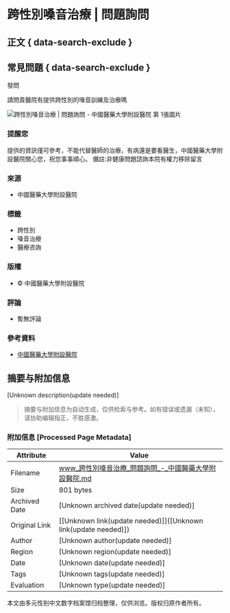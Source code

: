 # 跨性別嗓音治療 | 問題詢問

## 正文 { data-search-exclude }


## 常見問題 { data-search-exclude }

發問

請問貴醫院有提供跨性別的嗓音訓練及治療嗎

![跨性別嗓音治療 | 問題詢問 - 中國醫藥大學附設醫院 第 1張圖片](../../Content/images/qa_dc.png)

### 提醒您

提供的資訊僅可參考，不能代替醫師的治療，有病還是要看醫生，中國醫藥大學附設醫院關心您，祝您事事順心。 備註:非健康問題諮詢本院有權力移除留言

### 來源
- 中國醫藥大學附設醫院

### 標籤
- 跨性別
- 嗓音治療
- 醫療咨詢

### 版權
- © 中國醫藥大學附設醫院

### 評論
- 暫無評論

### 參考資料
- [中國醫藥大學附設醫院](http://www.cmuh.org.tw)
<!-- tcd_original_link https://www.cmuh.cmu.edu.tw/Question/Detail?no=13527 -->


## 摘要与附加信息

<!-- tcd_abstract -->
[Unknown description(update needed)]
<!-- tcd_abstract_end -->

> 摘要与附加信息为自动生成，仅供检索与参考。如有错误或遗漏（未知），请协助编辑指正，不胜感激。

### 附加信息 [Processed Page Metadata]

| Attribute       | Value                                  |
|-----------------|----------------------------------------|
| Filename        | www_跨性別嗓音治療_問題詢問_-_中國醫藥大學附設醫院.md                             |
| Size            | 801 bytes                           |
| Archived Date   | [Unknown archived date(update needed)]                             |
| Original Link   | [[Unknown link(update needed)]]([Unknown link(update needed)])                       |
| Author          | [Unknown author(update needed)]                               |
| Region          | [Unknown region(update needed)]                               |
| Date            | [Unknown date(update needed)]                                 |
| Tags            | [Unknown tags(update needed)]                                 |
| Evaluation            | [Unknown type(update needed)]                                 |
<!-- tcd_table_end -->

本文由多元性别中文数字档案馆归档整理，仅供浏览。版权归原作者所有。
